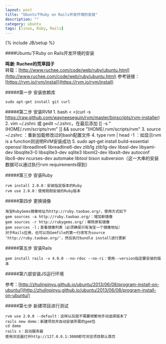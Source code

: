 ```yaml
---
layout: post
title: "Ubuntu下Ruby on Rails开发环境的安装"
description: ""
category: ubuntu
tags: [linux, Ruby, Rails]
---
```

{% include JB/setup %}

####Ubuntu下Ruby on Rails开发环境的安装

<b>鸣谢: Ruchee的荒草园子</b>
<br/>
转载：[http://www.ruchee.com/code/web/ruby/ubuntu.html](http://www.ruchee.com/code/web/ruby/ubuntu.html)
参考链接：[https://rvm.io/rvm/install](https://rvm.io/rvm/install)

#####第一步 安装依赖库

    sudo apt-get install git curl
    
#####第二步 安装RVM
    1. bash < <(curl -s https://raw.github.com/wayneeseguin/rvm/master/binscripts/rvm-installer)
    2. vim ~/.zshrc 或 gedit ~/.zshrc，在最后添加 [[ -s "\(HOME/.rvm/scripts/rvm" ]] && source "\)HOME/.rvm/scripts/rvm"
    3. source ~/.zshrc ：重新加载修改过的bash配置文件
    4. type rvm | head -1 ：如显示rvm is a function则说明RVM安装成功
    5. sudo apt-get install build-essential openssl libreadline6 libreadline6-dev zlib1g zlib1g-dev libssl-dev libyaml-dev 
    libsqlite3-0 libsqlite3-dev sqlite3 libxml2-dev libxslt-dev autoconf libc6-dev ncurses-dev automake libtool bison subversion（这一大串的安装数据可以通过执行rvm requirements得到）
    
#####第三步 安装Ruby

    rvm install 2.0.0：安装指定版本的Ruby
    rvm use 2.0.0：使用刚刚安装的Ruby版本
    
#####第四步 更换镜像

    淘宝RubyGems镜像地址为http://ruby.taobao.org/，使用方式如下
    gem sources -a http://ruby.taobao.org/：增加新镜像
    gem sources -r http://rubygems.org/：移除原有镜像
    gem sources -l；查看镜像列表（必须确保只有淘宝一个镜像地址）
    对于Rails应用，也可以将Gemfile的第一行改写为source 'http://ruby.taobao.org/'，然后执行bundle install进行更新
    
#####第五步 安装Rails

    gem install rails -v 4.0.0 --no-rdoc --no-ri：使用--version指定要安装的版本
    
#####第六部安装JS运行环境

参考：[http://zhulinpinyu.github.io/ubuntu/2013/06/08/program-install-on-ubuntu/](http://zhulinpinyu.github.io/ubuntu/2013/06/08/program-install-on-ubuntu/)

#####第七步 新建项目进行测试
    
    rvm use 2.0.0 --default：这样以后就不需要频繁地手动选择版本了
    rails new demo：新建项目并自动安装所需的gem包
    cd demo
    rails s：启动服务器
    使用浏览器打开http://127.0.0.1:3000即可浏览项目默认首页
